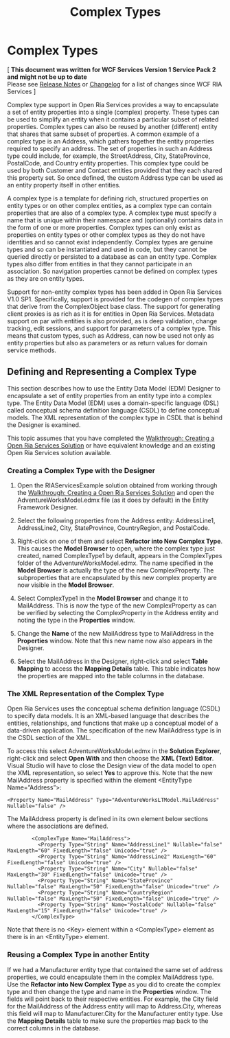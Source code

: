 ﻿---
title: Complex Types
TOCTitle: Complex Types
ms:assetid: e3274e11-15f7-4cd7-9605-329de6f5a129
ms:mtpsurl: https://msdn.microsoft.com/en-us/library/Gg602753(v=VS.91)
ms:contentKeyID: 34015850
ms.date: 08/19/2013
mtps_version: v=VS.91
---

# Complex Types

\[ **This document was written for WCF Services Version 1 Service Pack 2 and might not be up to date** <br />
Please see [Release Notes](https://github.com/OpenRIAServices/OpenRiaServices/releases) or [Changelog](https://github.com/OpenRIAServices/OpenRiaServices/blob/main/Changelog.md) for a list of changes since WCF RIA Services \]

Complex type support in Open Ria Services provides a way to encapsulate a set of entity properties into a single (complex) property. These types can be used to simplify an entity when it contains a particular subset of related properties. Complex types can also be reused by another (different) entity that shares that same subset of properties. A common example of a complex type is an Address, which gathers together the entity properties required to specify an address. The set of properties in such an Address type could include, for example, the StreetAddress, City, StateProvince, PostalCode, and Country entity properties. This complex type could be used by both Customer and Contact entities provided that they each shared this property set. So once defined, the custom Address type can be used as an entity property itself in other entities.

A complex type is a template for defining rich, structured properties on entity types or on other complex entities, as a complex type can contain properties that are also of a complex type. A complex type must specify a name that is unique within their namespace and (optionally) contains data in the form of one or more properties. Complex types can only exist as properties on entity types or other complex types as they do not have identities and so cannot exist independently. Complex types are genuine types and so can be instantiated and used in code, but they cannot be queried directly or persisted to a database as can an entity type. Complex types also differ from entities in that they cannot participate in an association. So navigation properties cannot be defined on complex types as they are on entity types.

Support for non-entity complex types has been added in Open Ria Services V1.0 SP1. Specifically, support is provided for the codegen of complex types that derive from the ComplexObject base class. The support for generating client proxies is as rich as it is for entities in Open Ria Services. Metadata support on par with entities is also provided, as is deep validation, change tracking, edit sessions, and support for parameters of a complex type. This means that custom types, such as Address, can now be used not only as entity properties but also as parameters or as return values for domain service methods.

## Defining and Representing a Complex Type

This section describes how to use the Entity Data Model (EDM) Designer to encapsulate a set of entity properties from an entity type into a complex type. The Entity Data Model (EDM) uses a domain-specific language (DSL) called conceptual schema definition language (CSDL) to define conceptual models. The XML representation of the complex type in CSDL that is behind the Designer is examined.

This topic assumes that you have completed the [Walkthrough: Creating a Open Ria Services Solution](ee707376.md) or have equivalent knowledge and an existing Open Ria Services solution available.

### Creating a Complex Type with the Designer

1.  Open the RIAServicesExample solution obtained from working through the [Walkthrough: Creating a Open Ria Services Solution](ee707376.md) and open the AdventureWorksModel.edmx file (as it does by default) in the Entity Framework Designer.

2.  Select the following properties from the Address entity: AddressLine1, AddressLine2, City, StateProvince, CountryRegion, and PostalCode.

3.  Right-click on one of them and select **Refactor into New Complex Type**. This causes the **Model Browser** to open, where the complex type just created, named ComplexType1 by default, appears in the ComplexTypes folder of the AdventureWorksModel.edmx. The name specified in the **Model Browser** is actually the type of the new ComplexProperty. The subproperties that are encapsulated by this new complex property are now visible in the **Model Browser**.

4.  Select ComplexType1 in the **Model Browser** and change it to MailAddress. This is now the type of the new ComplexProperty as can be verified by selecting the ComplexProperty in the Address entity and noting the type in the **Properties** window.

5.  Change the **Name** of the new MailAddress type to MailAddress in the **Properties** window. Note that this new name now also appears in the Designer.

6.  Select the MailAddress in the Designer, right-click and select **Table Mapping** to access the **Mapping Details** table. This table indicates how the properties are mapped into the table columns in the database.

### The XML Representation of the Complex Type

Open Ria Services uses the conceptual schema definition language (CSDL) to specify data models. It is an XML-based language that describes the entities, relationships, and functions that make up a conceptual model of a data-driven application. The specification of the new MailAddress type is in the CSDL section of the XML.

To access this select AdventureWorksModel.edmx in the **Solution Explorer**, right-click and select **Open With** and then choose the **XML (Text) Editor**. Visual Studio will have to close the Design view of the data model to open the XML representation, so select **Yes** to approve this. Note that the new MailAddress property is specified within the element \<EntityType Name=”Address”\>:

    <Property Name="MailAddress" Type="AdventureWorksLTModel.MailAddress" Nullable="false" />

The MailAddress property is defined in its own element below sections where the associations are defined.

``` 
        <ComplexType Name="MailAddress">
          <Property Type="String" Name="AddressLine1" Nullable="false" MaxLength="60" FixedLength="false" Unicode="true" />
          <Property Type="String" Name="AddressLine2" MaxLength="60" FixedLength="false" Unicode="true" />
          <Property Type="String" Name="City" Nullable="false" MaxLength="30" FixedLength="false" Unicode="true" />
          <Property Type="String" Name="StateProvince" Nullable="false" MaxLength="50" FixedLength="false" Unicode="true" />
          <Property Type="String" Name="CountryRegion" Nullable="false" MaxLength="50" FixedLength="false" Unicode="true" />
          <Property Type="String" Name="PostalCode" Nullable="false" MaxLength="15" FixedLength="false" Unicode="true" />
        </ComplexType>
```

Note that there is no \<Key\> element within a \<ComplexType\> element as there is in an \<EntityType\> element.

### Reusing a Complex Type in another Entity

If we had a Manufacturer entity type that contained the same set of address properties, we could encapsulate them in the complex MailAddress type. Use the **Refactor into New Complex Type** as you did to create the complex type and then change the type and name in the **Properties** window. The fields will point back to their respective entities. For example, the City field for the MailAddress of the Address entity will map to Address.City, whereas this field will map to Manufacturer.City for the Manufacturer entity type. Use the **Mapping Details** table to make sure the properties map back to the correct columns in the database.

